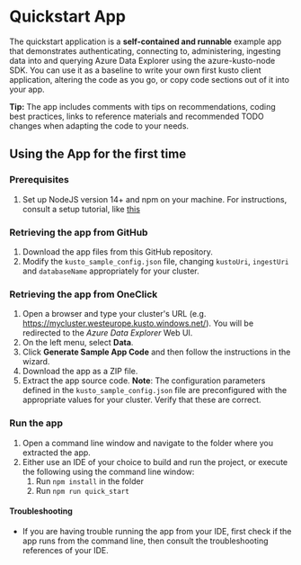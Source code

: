 # Quickstart App

The quickstart application is a **self-contained and runnable** example app that demonstrates authenticating, connecting to, administering, ingesting data
into and querying Azure Data Explorer using the azure-kusto-node SDK.
You can use it as a baseline to write your own first kusto client application, altering the code as you go, or copy code sections out of it into your app.

**Tip:** The app includes comments with tips on recommendations, coding best practices, links to reference materials and recommended TODO changes when adapting the code to your needs.

## Using the App for the first time

### Prerequisites

1. Set up NodeJS version 14+ and npm on your machine. For instructions, consult a setup tutorial, like [this](https://docs.microsoft.com/en-us/windows/dev-environment/javascript/nodejs-on-windows)

### Retrieving the app from GitHub

1. Download the app files from this GitHub repository.
2. Modify the `kusto_sample_config.json` file, changing `kustoUri`, `ingestUri` and `databaseName` appropriately for your cluster.

### Retrieving the app from OneClick

1. Open a browser and type your cluster's URL (e.g. https://mycluster.westeurope.kusto.windows.net/). You will be redirected to the _Azure Data Explorer_ Web UI.
2. On the left menu, select **Data**.
3. Click **Generate Sample App Code** and then follow the instructions in the wizard.
4. Download the app as a ZIP file.
5. Extract the app source code.
   **Note**: The configuration parameters defined in the `kusto_sample_config.json` file are preconfigured with the appropriate values for your cluster. Verify that these are correct.

### Run the app

1. Open a command line window and navigate to the folder where you extracted the app.
2. Either use an IDE of your choice to build and run the project, or execute the following using the command line window:
    1. Run `npm install` in the folder
    2. Run `npm run quick_start`

#### Troubleshooting

-   If you are having trouble running the app from your IDE, first check if the app runs from the command line, then consult the troubleshooting references of your IDE.
